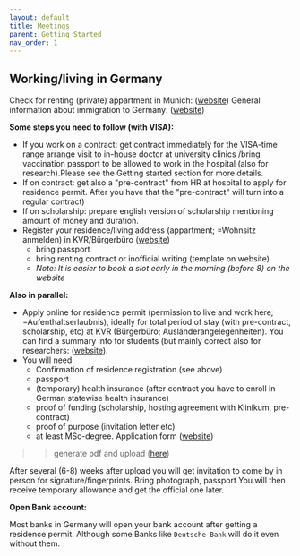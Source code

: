 ```yaml
---
layout: default
title: Meetings
parent: Getting Started
nav_order: 1
---
```


## Working/living in Germany 

Check for renting (private) appartment in Munich: ([website](https://www.studentenwerk-muenchen.de/en/accommodation/private-accommodation-service/))
General information about immigration to Germany: ([website](https://stadt.muenchen.de/en/immigration.html))

 
**Some steps you need to follow (with VISA):** 
- If you work on a contract: get contract immediately for the VISA-time range arrange visit to in-house doctor at university clinics /bring  vaccination passport to be allowed to work in the hospital (also for research).Please see the Getting started section for more details. 
- If on contract: get also a "pre-contract" from HR at hospital to apply for residence permit. After you have that the "pre-contract" will turn into a regular contract) 
- If on scholarship: prepare english version of scholarship mentioning amount of money and duration. 
- Register your residence/living address (appartment; =Wohnsitz anmelden) in KVR/Bürgerbüro ([website](https://stadt.muenchen.de/en/info/residence-registration.html))
  - bring passport 
  - bring renting contract or inofficial writing (template on website)
  - _Note: It is easier to book a slot early in the morning (before 8) on the website_ 

**Also in parallel:**
- Apply online for residence permit (permission to live and work here; =Aufenthaltserlaubnis), ideally for total period of stay (with pre-contract, scholarship, etc) at KVR (Bürgerbüro; Ausländerangelegenheiten). You can find a summary info for students (but mainly correct also for researchers: ([website](https://stadt.muenchen.de/en/info/new-foreign-students.html)). 
- You will need 
  - Confirmation of residence registration (see above) 
  - passport 
  - (temporary) health insurance (after contract you have to enroll in German statewise health insurance) 
  - proof of funding (scholarship, hosting agreement with Klinikum, pre-contract) 
  - proof of purpose (invitation letter etc) 
  - at least MSc-degree. Application form ([website](https://stadt.muenchen.de/dam/jcr:c38c3e57-d9ed-4917-b2b5-229f7f008e4c/Antrag_auf_Aufenthaltstitel_Juli_2021.pdf))

>> generate pdf and upload ([here](https://service.muenchen.de/intelliform/forms/01/02/02/kontaktabhwissenschaftundforschung/index))  

 

After several (6-8) weeks after upload you will get invitation to come by in person for signature/fingerprints. 
Bring photograph, passport 
You will then receive temporary allowance and get the official one later. 

 
**Open Bank account:**

Most banks in Germany will open your bank account after getting a residence permit. Although some Banks like ``Deutsche Bank`` will do it even without them.
